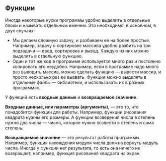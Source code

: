 ## Функции

Иногда некоторые куски программы удобно выделить в отдельные блоки и называть отдельным именем. Это необходимо, в основном, в двух случаях:
 - Мы делаем сложную задачу, и разбиваем ее на более простые. Например, задачу о сортировке массива удобно разбить на три подзадачи — ввод, сортировка и вывод. Каждую из них можно выделить в отдельную функцию.
 - Один и тот же код в программе используется много раз и постоянно копировать его неудобно. Например, если в программе надо много раз выводить массив, можно сделать функцию — вывести массив, и просто несколько раз ее вызвать. Функции можно выделять в отдельные файлы — библиотеки, и использовать их в разных программах.

У функций есть **входные данные** и **возвращаемое значение**.

**Входные данные, или параметры (аргументы)**, — это то, что понадобится функции для работы. Например, функции рисования квадрата нужны его размеры. А функции возведения числа в степень нужно два числа — число, которое нужно возвести в степень и сама степень.

**Возвращаемое значение** — это результат работы программы. Например, функция нахождения модуля числа должна вернуть модуль числа. Иногда у функции нет результата, то есть она ничего не возвращает, например, функция рисования квадрата на экран.
